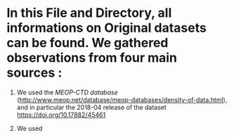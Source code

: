 
# In this File and Directory, all informations on Original datasets can be found. We gathered observations from four main sources :

1) We used the *MEOP-CTD database* (http://www.meop.net/database/meop-databases/density-of-data.html), and in particular the 2018-04 release of the dataset https://doi.org/10.17882/45461

2) We used 
